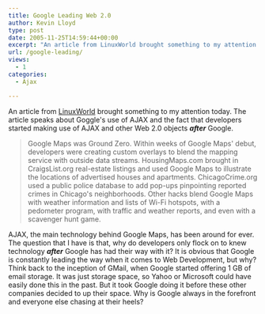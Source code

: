 ```yaml
---
title: Google Leading Web 2.0
author: Kevin Lloyd
type: post
date: 2005-11-25T14:59:44+00:00
excerpt: "An article from LinuxWorld brought something to my attention today. The article speaks about Goggle's use of AJAX and the fact that developers started making use of AJAX and other Web 2.0 objects afte..."
url: /google-leading/
views:
  - 1
categories:
  - Ajax

---
```

An article from [LinuxWorld][1] brought something to my attention today. The article speaks about Goggle's use of AJAX and the fact that developers started making use of AJAX and other Web 2.0 objects **_after_** Google.

> Google Maps was Ground Zero. Within weeks of Google Maps' debut, developers were creating custom overlays to blend the mapping service with outside data streams. HousingMaps.com brought in CraigsList.org real-estate listings and used Google Maps to illustrate the locations of advertised houses and apartments. ChicagoCrime.org used a public police database to add pop-ups pinpointing reported crimes in Chicago's neighborhoods. Other hacks blend Google Maps with weather information and lists of Wi-Fi hotspots, with a pedometer program, with traffic and weather reports, and even with a scavenger hunt game.

AJAX, the main technology behind Google Maps, has been around for ever. The question that I have is that, why do developers only flock on to knew technology **_after_** Google has had their way with it? It is obvious that Google is constantly leading the way when it comes to Web Development, but why? Think back to the inception of GMail, when Google started offering 1 GB of email storage. It was just storage space, so Yahoo or Microsoft could have easily done this in the past. But it took Google doing it before these other companies decided to up their space. Why is Google always in the forefront and everyone else chasing at their heels?

 [1]: http://www.linuxworld.com.au/index.php/id;1157225331;fp;2;fpid;1